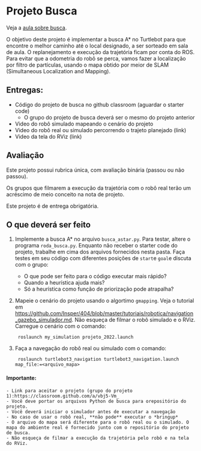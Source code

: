 # Projeto Busca

Veja a [aula sobre busca](./Busca.pdf).

O objetivo deste projeto é implementar a busca A* no Turtlebot para que encontre o melhor caminho até o local designado, a ser sorteado em sala de aula. O replanejamento e execução da trajetória ficam por conta do ROS. Para evitar que a odometria do robô se perca, vamos fazer a localização por filtro de partículas, usando o mapa obtido por meior de SLAM (Simultaneous Localization and Mapping).  

## Entregas: 
- Código do projeto de busca no github classroom (aguardar o starter code)
    - O grupo do projeto de busca deverá ser o mesmo do projeto anterior
- Video do robô simulado mapeando o cenário do projeto
- Video do robô real ou simulado percorrendo o trajeto planejado (link)
- Video da tela do RViz (link)

## Avaliação

Este projeto possui rubrica única, com avaliação binária (passou ou não passou).

Os grupos que filmarem a execução da trajetória com o robô real terão um acréscimo de meio conceito na nota de projeto. 

Este projeto é de entrega obrigatória.

## O que deverá ser feito

1. Implemente a busca A* no arquivo `busca_astar.py`. Para testar, altere o programa `roda_busca.py`. Enquanto não receber o starter code do projeto, trabalhe em cima dos arquivos fornecidos nesta pasta. Faça testes em seu código com diferentes posições de `start`e `goal`e discuta com o grupo:

    - O que pode ser feito para o código executar mais rápido?
    - Quando a heurística ajuda mais?
    - Só a heurística como função de priorização pode atrapalha?


2. Mapeie o cenário do projeto usando o algortimo `gmapping`. Veja o tutorial em https://github.com/Insper/404/blob/master/tutoriais/robotica/navigation_gazebo_simulador.md. Não esqueça de filmar o robô simulado e o RViz. Carregue o cenário com o comando:

        roslaunch my_simulation projeto_2022.launch

3. Faça a navegação do robô real ou simulado com o comando:

        roslaunch turtlebot3_navigation turtlebot3_navigation.launch map_file:=<arquivo_mapa>
    
    
#### Importante:

    - Link para aceitar o projeto (grupo do projeto 1):https://classroom.github.com/a/vbj5-Vm_
    - Você deve portar os arquivos Python de busca para orepositório do projeto.
    - Você deverá iniciar o simulador antes de executar a navegação
    - No caso de usar o robô real, **não pode** executar o *bringup* 
    - O arquivo do mapa será diferente para o robô real ou o simulado. O mapa do ambiente real é fornecido junto com o repositório do projeto de busca.
    - Não esqueça de filmar a execução da trajetória pelo robô e na tela do RViz.




